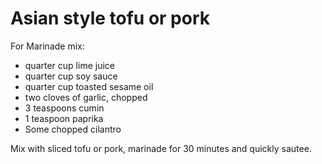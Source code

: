 # Asian style tofu or pork

For Marinade mix:  
* quarter cup lime juice
* quarter cup soy sauce
* quarter cup toasted sesame oil
* two cloves of garlic, chopped
* 3 teaspoons cumin
* 1 teaspoon paprika
* Some chopped cilantro

Mix with sliced tofu or pork, marinade for 30 minutes and quickly sautee.


